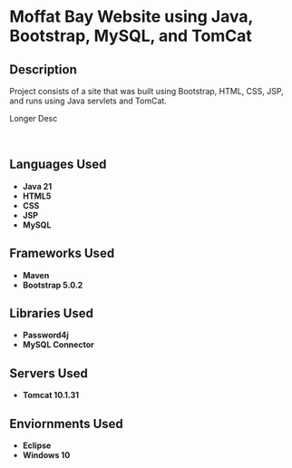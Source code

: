 <h1>Moffat Bay Website using Java, Bootstrap, MySQL, and TomCat</h1>
<h2>Description</h2>
<p>Project consists of a site that was built using Bootstrap, HTML, CSS, JSP, and runs using Java servlets and TomCat.</p>
<p>Longer Desc</p>

<br>
<h2>Languages Used</h2>

- <b>Java 21</b>
- <b>HTML5</b>
- <b>CSS</b>
- <b>JSP</b>
- <b>MySQL</b>

<h2>Frameworks Used</h2>

- <b>Maven</b>
- <b>Bootstrap 5.0.2</b>

<h2>Libraries Used</h2>

- <b>Password4j</b>
- <b>MySQL Connector</b>

<h2>Servers Used</h2>

- <b>Tomcat 10.1.31</b>

<h2>Enviornments Used</h2>

- <b>Eclipse</b>
- <b>Windows 10</b>
